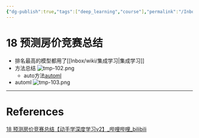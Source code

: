 ```yaml
---
{"dg-publish":true,"tags":["deep_learning","course"],"permalink":"/Inbox/study/人工智能/机器学习/深度学习/李沐学深度学习/18 预测房价竞赛总结/","dgPassFrontmatter":true}
---
```



# 18 预测房价竞赛总结
- 排名最高的模型都用了[[Inbox/wiki/集成学习\|集成学习]]
- 方法总结
    ![tmp-102.png](/img/user/Assets/attachments/tmp/tmp-102.png)
	- auto方法[automl](automl.md)
- automl
    ![tmp-103.png](/img/user/Assets/attachments/tmp/tmp-103.png)

---
# References
[18 预测房价竞赛总结【动手学深度学习v2】_哔哩哔哩_bilibili](https://www.bilibili.com/video/BV15Q4y1o7vc?spm_id_from=333.788.videopod.episodes&vd_source=73a67190a2e14f51c71c0fa447f094aa)